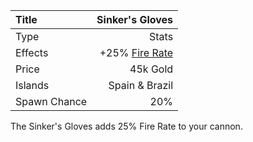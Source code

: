 |Title        | Sinker's Gloves 
|:-|-:
|Type         | Stats           
|Effects      |  +25% [Fire Rate](/upgrades/firerate.md)
|Price        | 45k Gold
|Islands      | Spain & Brazil            
|Spawn Chance | 20%                        

The Sinker's Gloves adds 25% Fire Rate to your cannon. 


